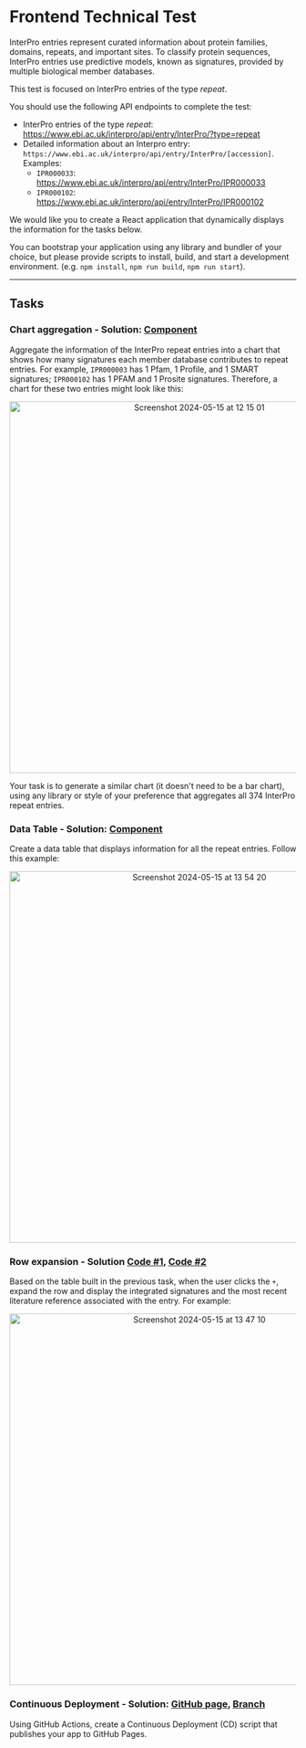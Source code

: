 # Frontend Technical Test

InterPro entries represent curated information about protein families, domains, repeats, and important sites. To classify protein sequences, InterPro entries use predictive models, known as signatures, provided by multiple biological member databases.

This test is focused on InterPro entries of the type _repeat_.

You should use the following API endpoints to complete the test:

* InterPro entries of the type _repeat_: https://www.ebi.ac.uk/interpro/api/entry/InterPro/?type=repeat
* Detailed information about an Interpro entry: `https://www.ebi.ac.uk/interpro/api/entry/InterPro/[accession]`. Examples:
  * `IPR000033`: https://www.ebi.ac.uk/interpro/api/entry/InterPro/IPR000033
  * `IPR000102`: https://www.ebi.ac.uk/interpro/api/entry/InterPro/IPR000102

We would like you to create a React application that dynamically displays the information for the tasks below.

You can bootstrap your application using any library and bundler of your choice, but please provide scripts to install, build, and start a development environment. (e.g. `npm install`, `npm run build`, `npm run start`).

---

## Tasks

### Chart aggregation - Solution: [Component](https://github.com/alepolignano/frontend-technical-test/blob/main/src/components/ChartAggregator/ChartAggregator.js)

Aggregate the information of the InterPro repeat entries into a chart that shows how many signatures each member database contributes to repeat entries.
For example, `IPR000003` has 1 Pfam, 1 Profile, and 1 SMART signatures; `IPR000102` has 1 PFAM and 1 Prosite signatures. Therefore, a chart for these two entries might look like this:
  
<p align="center">
    <img width="651" alt="Screenshot 2024-05-15 at 12 15 01" title="Chart aggregation" src="https://github.com/ProteinsWebTeam/frontend-technical-test/assets/46671268/9e3d750e-5cd8-4f1e-a800-ba0eea43855c">
</p>

Your task is to generate a similar chart (it doesn't need to be a bar chart), using any library or style of your preference that aggregates all 374 InterPro repeat entries.

### Data Table - Solution: [Component](https://github.com/alepolignano/frontend-technical-test/blob/main/src/components/DataTable/DataTable.js)

Create a data table that displays information for all the repeat entries. Follow this example:

<p align="center">
  <img width="651" alt="Screenshot 2024-05-15 at 13 54 20" title="Data table" src="https://github.com/ProteinsWebTeam/frontend-technical-test/assets/46671268/2c13b6d3-2233-4cda-995d-2b9e92dad744">
</p>

### Row expansion - Solution [Code #1](https://github.com/alepolignano/frontend-technical-test/blob/main/src/components/DataTable/DataTable.js#L44), [Code #2](https://github.com/alepolignano/frontend-technical-test/blob/main/src/components/DataTable/DataTable.js#L97)

Based on the table built in the previous task, when the user clicks the `+`, expand the row and display the integrated signatures and the most recent literature reference associated with the entry. For example:

<p align="center">
  <img width="651" alt="Screenshot 2024-05-15 at 13 47 10" title="Row expansion" src="https://github.com/ProteinsWebTeam/frontend-technical-test/assets/46671268/85710b65-5497-4282-9ba9-85531b9f7c4d">
</p>

### Continuous Deployment - Solution: [GitHub page](https://alepolignano.github.io/frontend-technical-test/), [Branch](https://github.com/alepolignano/frontend-technical-test/tree/gh-pages)

Using GitHub Actions, create a Continuous Deployment (CD) script that publishes your app to GitHub Pages.
